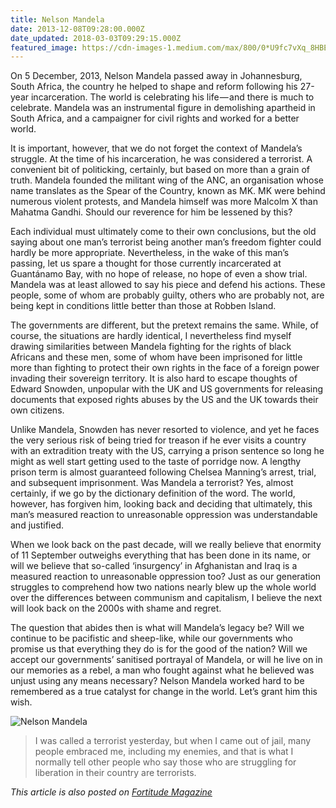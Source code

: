 ```yaml
---
title: Nelson Mandela
date: 2013-12-08T09:28:00.000Z
date_updated: 2018-03-03T09:29:15.000Z
featured_image: https://cdn-images-1.medium.com/max/800/0*U9fc7vXq_8HBEIx0.
---
```


On 5 December, 2013, Nelson Mandela passed away in Johannesburg, South Africa, the country he helped to shape and reform following his 27-year incarceration. The world is celebrating his life — and there is much to celebrate. Mandela was an instrumental figure in demolishing apartheid in South Africa, and a campaigner for civil rights and worked for a better world.

It is important, however, that we do not forget the context of Mandela’s struggle. At the time of his incarceration, he was considered a terrorist. A convenient bit of politicking, certainly, but based on more than a grain of truth. Mandela founded the militant wing of the ANC, an organisation whose name translates as the Spear of the Country, known as MK. MK were behind numerous violent protests, and Mandela himself was more Malcolm X than Mahatma Gandhi. Should our reverence for him be lessened by this?

Each individual must ultimately come to their own conclusions, but the old saying about one man’s terrorist being another man’s freedom fighter could hardly be more appropriate. Nevertheless, in the wake of this man’s passing, let us spare a thought for those currently incarcerated at Guantánamo Bay, with no hope of release, no hope of even a show trial. Mandela was at least allowed to say his piece and defend his actions. These people, some of whom are probably guilty, others who are probably not, are being kept in conditions little better than those at Robben Island.

The governments are different, but the pretext remains the same. While, of course, the situations are hardly identical, I nevertheless find myself drawing similarities between Mandela fighting for the rights of black Africans and these men, some of whom have been imprisoned for little more than fighting to protect their own rights in the face of a foreign power invading their sovereign territory. It is also hard to escape thoughts of Edward Snowden, unpopular with the UK and US governments for releasing documents that exposed rights abuses by the US and the UK towards their own citizens.

Unlike Mandela, Snowden has never resorted to violence, and yet he faces the very serious risk of being tried for treason if he ever visits a country with an extradition treaty with the US, carrying a prison sentence so long he might as well start getting used to the taste of porridge now. A lengthy prison term is almost guaranteed following Chelsea Manning’s arrest, trial, and subsequent imprisonment. Was Mandela a terrorist? Yes, almost certainly, if we go by the dictionary definition of the word. The world, however, has forgiven him, looking back and deciding that ultimately, this man’s measured reaction to unreasonable oppression was understandable and justified.

When we look back on the past decade, will we really believe that enormity of 11 September outweighs everything that has been done in its name, or will we believe that so-called ‘insurgency’ in Afghanistan and Iraq is a measured reaction to unreasonable oppression too? Just as our generation struggles to comprehend how two nations nearly blew up the whole world over the differences between communism and capitalism, I believe the next will look back on the 2000s with shame and regret.

The question that abides then is what will Mandela’s legacy be? Will we continue to be pacifistic and sheep-like, while our governments who promise us that everything they do is for the good of the nation? Will we accept our governments’ sanitised portrayal of Mandela, or will he live on in our memories as a rebel, a man who fought against what he believed was unjust using any means necessary? Nelson Mandela worked hard to be remembered as a true catalyst for change in the world. Let’s grant him this wish.

![Nelson Mandela](https://cdn-images-1.medium.com/max/800/0*U9fc7vXq_8HBEIx0.)

> I was called a terrorist yesterday, but when I came out of jail, many people embraced me, including my enemies, and that is what I normally tell other people who say those who are struggling for liberation in their country are terrorists.

_This article is also posted on_ [_Fortitude Magazine_](http://www.fortitudemagazine.co.uk/industry/politics/nelson-mandela-yesterdays-terrorist/14173/)
